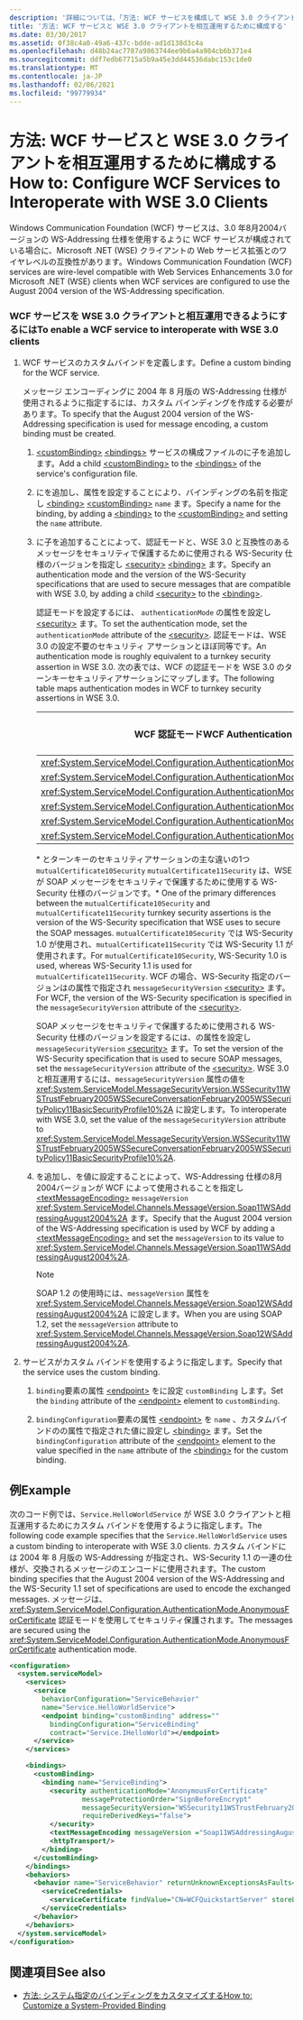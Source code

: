 ```yaml
---
description: '詳細については、「方法: WCF サービスを構成して WSE 3.0 クライアントと相互運用する」を参照してください。'
title: '方法: WCF サービスと WSE 3.0 クライアントを相互運用するために構成する'
ms.date: 03/30/2017
ms.assetid: 0f38c4a0-49a6-437c-bdde-ad1d138d3c4a
ms.openlocfilehash: d48b24ac7787a9863744ee9b6a4a984cb6b371e4
ms.sourcegitcommit: ddf7edb67715a5b9a45e3dd44536dabc153c1de0
ms.translationtype: MT
ms.contentlocale: ja-JP
ms.lasthandoff: 02/06/2021
ms.locfileid: "99779934"
---
```

# <a name="how-to-configure-wcf-services-to-interoperate-with-wse-30-clients"></a><span data-ttu-id="56b3e-103">方法: WCF サービスと WSE 3.0 クライアントを相互運用するために構成する</span><span class="sxs-lookup"><span data-stu-id="56b3e-103">How to: Configure WCF Services to Interoperate with WSE 3.0 Clients</span></span>

<span data-ttu-id="56b3e-104">Windows Communication Foundation (WCF) サービスは、3.0 年8月2004バージョンの WS-Addressing 仕様を使用するように WCF サービスが構成されている場合に、Microsoft .NET (WSE) クライアントの Web サービス拡張とのワイヤレベルの互換性があります。</span><span class="sxs-lookup"><span data-stu-id="56b3e-104">Windows Communication Foundation (WCF) services are wire-level compatible with Web Services Enhancements 3.0 for Microsoft .NET (WSE) clients when WCF services are configured to use the August 2004 version of the WS-Addressing specification.</span></span>

### <a name="to-enable-a-wcf-service-to-interoperate-with-wse-30-clients"></a><span data-ttu-id="56b3e-105">WCF サービスを WSE 3.0 クライアントと相互運用できるようにするには</span><span class="sxs-lookup"><span data-stu-id="56b3e-105">To enable a WCF service to interoperate with WSE 3.0 clients</span></span>

1. <span data-ttu-id="56b3e-106">WCF サービスのカスタムバインドを定義します。</span><span class="sxs-lookup"><span data-stu-id="56b3e-106">Define a custom binding for the WCF service.</span></span>

    <span data-ttu-id="56b3e-107">メッセージ エンコーディングに 2004 年 8 月版の WS-Addressing 仕様が使用されるように指定するには、カスタム バインディングを作成する必要があります。</span><span class="sxs-lookup"><span data-stu-id="56b3e-107">To specify that the August 2004 version of the WS-Addressing specification is used for message encoding, a custom binding must be created.</span></span>

    1. <span data-ttu-id="56b3e-108">[\<customBinding>](../../configure-apps/file-schema/wcf/custombinding.md) [\<bindings>](../../configure-apps/file-schema/wcf/bindings.md) サービスの構成ファイルのに子を追加します。</span><span class="sxs-lookup"><span data-stu-id="56b3e-108">Add a child [\<customBinding>](../../configure-apps/file-schema/wcf/custombinding.md) to the [\<bindings>](../../configure-apps/file-schema/wcf/bindings.md) of the service's configuration file.</span></span>

    2. <span data-ttu-id="56b3e-109">にを追加し、属性を設定することにより、バインディングの名前を指定し [\<binding>](../../configure-apps/file-schema/wcf/bindings.md) [\<customBinding>](../../configure-apps/file-schema/wcf/custombinding.md) `name` ます。</span><span class="sxs-lookup"><span data-stu-id="56b3e-109">Specify a name for the binding, by adding a [\<binding>](../../configure-apps/file-schema/wcf/bindings.md) to the [\<customBinding>](../../configure-apps/file-schema/wcf/custombinding.md) and setting the `name` attribute.</span></span>

    3. <span data-ttu-id="56b3e-110">に子を追加することによって、認証モードと、WSE 3.0 と互換性のあるメッセージをセキュリティで保護するために使用される WS-Security 仕様のバージョンを指定し [\<security>](../../configure-apps/file-schema/wcf/security-of-custombinding.md) [\<binding>](../../configure-apps/file-schema/wcf/bindings.md) ます。</span><span class="sxs-lookup"><span data-stu-id="56b3e-110">Specify an authentication mode and the version of the WS-Security specifications that are used to secure messages that are compatible with WSE 3.0, by adding a child [\<security>](../../configure-apps/file-schema/wcf/security-of-custombinding.md) to the [\<binding>](../../configure-apps/file-schema/wcf/bindings.md).</span></span>

        <span data-ttu-id="56b3e-111">認証モードを設定するには、 `authenticationMode` の属性を設定し [\<security>](../../configure-apps/file-schema/wcf/security-of-custombinding.md) ます。</span><span class="sxs-lookup"><span data-stu-id="56b3e-111">To set the authentication mode, set the `authenticationMode` attribute of the [\<security>](../../configure-apps/file-schema/wcf/security-of-custombinding.md).</span></span> <span data-ttu-id="56b3e-112">認証モードは、WSE 3.0 の設定不要のセキュリティ アサーションとほぼ同等です。</span><span class="sxs-lookup"><span data-stu-id="56b3e-112">An authentication mode is roughly equivalent to a turnkey security assertion in WSE 3.0.</span></span> <span data-ttu-id="56b3e-113">次の表では、WCF の認証モードを WSE 3.0 のターンキーセキュリティアサーションにマップします。</span><span class="sxs-lookup"><span data-stu-id="56b3e-113">The following table maps authentication modes in WCF to turnkey security assertions in WSE 3.0.</span></span>

        |<span data-ttu-id="56b3e-114">WCF 認証モード</span><span class="sxs-lookup"><span data-stu-id="56b3e-114">WCF Authentication Mode</span></span>|<span data-ttu-id="56b3e-115">WSE 3.0 の設定不要のセキュリティ アサーション</span><span class="sxs-lookup"><span data-stu-id="56b3e-115">WSE 3.0 turnkey security assertion</span></span>|
        |-----------------------------|----------------------------------------|
        |<xref:System.ServiceModel.Configuration.AuthenticationMode.AnonymousForCertificate>|`anonymousForCertificateSecurity`|
        |<xref:System.ServiceModel.Configuration.AuthenticationMode.Kerberos>|`kerberosSecurity`|
        |<xref:System.ServiceModel.Configuration.AuthenticationMode.MutualCertificate>|`mutualCertificate10Security`*|
        |<xref:System.ServiceModel.Configuration.AuthenticationMode.MutualCertificate>|`mutualCertificate11Security`*|
        |<xref:System.ServiceModel.Configuration.AuthenticationMode.UserNameOverTransport>|`usernameOverTransportSecurity`|
        |<xref:System.ServiceModel.Configuration.AuthenticationMode.UserNameForCertificate>|`usernameForCertificateSecurity`|

        <span data-ttu-id="56b3e-116">\* とターンキーのセキュリティアサーションの主な違いの1つ `mutualCertificate10Security` `mutualCertificate11Security` は、WSE が SOAP メッセージをセキュリティで保護するために使用する WS-Security 仕様のバージョンです。</span><span class="sxs-lookup"><span data-stu-id="56b3e-116">\* One of the primary differences between the `mutualCertificate10Security` and `mutualCertificate11Security` turnkey security assertions is the version of the WS-Security specification that WSE uses to secure the SOAP messages.</span></span> <span data-ttu-id="56b3e-117">`mutualCertificate10Security` では WS-Security 1.0 が使用され、`mutualCertificate11Security` では WS-Security 1.1 が使用されます。</span><span class="sxs-lookup"><span data-stu-id="56b3e-117">For `mutualCertificate10Security`, WS-Security 1.0 is used, whereas WS-Security 1.1 is used for `mutualCertificate11Security`.</span></span> <span data-ttu-id="56b3e-118">WCF の場合、WS-Security 指定のバージョンはの属性で指定され `messageSecurityVersion` [\<security>](../../configure-apps/file-schema/wcf/security-of-custombinding.md) ます。</span><span class="sxs-lookup"><span data-stu-id="56b3e-118">For WCF, the version of the WS-Security specification is specified in the `messageSecurityVersion` attribute of the [\<security>](../../configure-apps/file-schema/wcf/security-of-custombinding.md).</span></span>

        <span data-ttu-id="56b3e-119">SOAP メッセージをセキュリティで保護するために使用される WS-Security 仕様のバージョンを設定するには、の属性を設定し `messageSecurityVersion` [\<security>](../../configure-apps/file-schema/wcf/security-of-custombinding.md) ます。</span><span class="sxs-lookup"><span data-stu-id="56b3e-119">To set the version of the WS-Security specification that is used to secure SOAP messages, set the `messageSecurityVersion` attribute of the [\<security>](../../configure-apps/file-schema/wcf/security-of-custombinding.md).</span></span> <span data-ttu-id="56b3e-120">WSE 3.0 と相互運用するには、`messageSecurityVersion` 属性の値を <xref:System.ServiceModel.MessageSecurityVersion.WSSecurity11WSTrustFebruary2005WSSecureConversationFebruary2005WSSecurityPolicy11BasicSecurityProfile10%2A> に設定します。</span><span class="sxs-lookup"><span data-stu-id="56b3e-120">To interoperate with WSE 3.0, set the value of the `messageSecurityVersion` attribute to <xref:System.ServiceModel.MessageSecurityVersion.WSSecurity11WSTrustFebruary2005WSSecureConversationFebruary2005WSSecurityPolicy11BasicSecurityProfile10%2A>.</span></span>

    4. <span data-ttu-id="56b3e-121">を追加し、を値に設定することによって、WS-Addressing 仕様の8月2004バージョンが WCF によって使用されることを指定し [\<textMessageEncoding>](../../configure-apps/file-schema/wcf/textmessageencoding.md) `messageVersion` <xref:System.ServiceModel.Channels.MessageVersion.Soap11WSAddressingAugust2004%2A> ます。</span><span class="sxs-lookup"><span data-stu-id="56b3e-121">Specify that the August 2004 version of the WS-Addressing specification is used by WCF by adding a [\<textMessageEncoding>](../../configure-apps/file-schema/wcf/textmessageencoding.md) and set the `messageVersion` to its value to <xref:System.ServiceModel.Channels.MessageVersion.Soap11WSAddressingAugust2004%2A>.</span></span>

        > [!NOTE]
        > <span data-ttu-id="56b3e-122">SOAP 1.2 の使用時には、`messageVersion` 属性を <xref:System.ServiceModel.Channels.MessageVersion.Soap12WSAddressingAugust2004%2A> に設定します。</span><span class="sxs-lookup"><span data-stu-id="56b3e-122">When you are using SOAP 1.2, set the `messageVersion` attribute to <xref:System.ServiceModel.Channels.MessageVersion.Soap12WSAddressingAugust2004%2A>.</span></span>

2. <span data-ttu-id="56b3e-123">サービスがカスタム バインドを使用するように指定します。</span><span class="sxs-lookup"><span data-stu-id="56b3e-123">Specify that the service uses the custom binding.</span></span>

    1. <span data-ttu-id="56b3e-124">`binding`要素の属性 [\<endpoint>](../../configure-apps/file-schema/wcf/endpoint-element.md) をに設定 `customBinding` します。</span><span class="sxs-lookup"><span data-stu-id="56b3e-124">Set the `binding` attribute of the [\<endpoint>](../../configure-apps/file-schema/wcf/endpoint-element.md) element to `customBinding`.</span></span>

    2. <span data-ttu-id="56b3e-125">`bindingConfiguration`要素の属性 [\<endpoint>](../../configure-apps/file-schema/wcf/endpoint-element.md) を `name` 、カスタムバインドのの属性で指定された値に設定し [\<binding>](../../configure-apps/file-schema/wcf/bindings.md) ます。</span><span class="sxs-lookup"><span data-stu-id="56b3e-125">Set the `bindingConfiguration` attribute of the [\<endpoint>](../../configure-apps/file-schema/wcf/endpoint-element.md) element to the value specified in the `name` attribute of the [\<binding>](../../configure-apps/file-schema/wcf/bindings.md) for the custom binding.</span></span>

## <a name="example"></a><span data-ttu-id="56b3e-126">例</span><span class="sxs-lookup"><span data-stu-id="56b3e-126">Example</span></span>

<span data-ttu-id="56b3e-127">次のコード例では、`Service.HelloWorldService` が WSE 3.0 クライアントと相互運用するためにカスタム バインドを使用するように指定します。</span><span class="sxs-lookup"><span data-stu-id="56b3e-127">The following code example specifies that the `Service.HelloWorldService` uses a custom binding to interoperate with WSE 3.0 clients.</span></span> <span data-ttu-id="56b3e-128">カスタム バインドには 2004 年 8 月版の WS-Addressing が指定され、WS-Security 1.1 の一連の仕様が、交換されるメッセージのエンコードに使用されます。</span><span class="sxs-lookup"><span data-stu-id="56b3e-128">The custom binding specifies that the August 2004 version of the WS-Addressing and the WS-Security 1.1 set of specifications are used to encode the exchanged messages.</span></span> <span data-ttu-id="56b3e-129">メッセージは、<xref:System.ServiceModel.Configuration.AuthenticationMode.AnonymousForCertificate> 認証モードを使用してセキュリティ保護されます。</span><span class="sxs-lookup"><span data-stu-id="56b3e-129">The messages are secured using the <xref:System.ServiceModel.Configuration.AuthenticationMode.AnonymousForCertificate> authentication mode.</span></span>

```xml
<configuration>
  <system.serviceModel>
    <services>
      <service
        behaviorConfiguration="ServiceBehavior"
        name="Service.HelloWorldService">
        <endpoint binding="customBinding" address=""
          bindingConfiguration="ServiceBinding"
          contract="Service.IHelloWorld"></endpoint>
      </service>
    </services>

    <bindings>
      <customBinding>
        <binding name="ServiceBinding">
          <security authenticationMode="AnonymousForCertificate"
                  messageProtectionOrder="SignBeforeEncrypt"
                  messageSecurityVersion="WSSecurity11WSTrustFebruary2005WSSecureConversationFebruary2005WSSecurityPolicy11BasicSecurityProfile10"
                  requireDerivedKeys="false">
          </security>
          <textMessageEncoding messageVersion ="Soap11WSAddressingAugust2004"></textMessageEncoding>
          <httpTransport/>
        </binding>
      </customBinding>
    </bindings>
    <behaviors>
      <behavior name="ServiceBehavior" returnUnknownExceptionsAsFaults="true">
        <serviceCredentials>
          <serviceCertificate findValue="CN=WCFQuickstartServer" storeLocation="LocalMachine" storeName="My" x509FindType="FindBySubjectDistinguishedName"/>
        </serviceCredentials>
      </behavior>
    </behaviors>
  </system.serviceModel>
</configuration>
```

## <a name="see-also"></a><span data-ttu-id="56b3e-130">関連項目</span><span class="sxs-lookup"><span data-stu-id="56b3e-130">See also</span></span>

- [<span data-ttu-id="56b3e-131">方法: システム指定のバインディングをカスタマイズする</span><span class="sxs-lookup"><span data-stu-id="56b3e-131">How to: Customize a System-Provided Binding</span></span>](../extending/how-to-customize-a-system-provided-binding.md)
